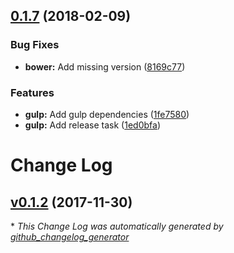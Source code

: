 <a name="0.1.7"></a>
## [0.1.7](https://github.com/Wikiki/bulma-iconpicker/compare/v0.1.2...v0.1.7) (2018-02-09)


### Bug Fixes

* **bower:** Add missing version ([8169c77](https://github.com/Wikiki/bulma-iconpicker/commit/8169c77))


### Features

* **gulp:** Add gulp dependencies ([1fe7580](https://github.com/Wikiki/bulma-iconpicker/commit/1fe7580))
* **gulp:** Add release task ([1ed0bfa](https://github.com/Wikiki/bulma-iconpicker/commit/1ed0bfa))



# Change Log

## [v0.1.2](https://github.com/wikiki/bulma-iconpicker/tree/v0.1.2) (2017-11-30)


\* *This Change Log was automatically generated by [github_changelog_generator](https://github.com/skywinder/Github-Changelog-Generator)*
